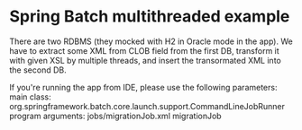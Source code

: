 <h1>Spring Batch multithreaded example</h1>
There are two RDBMS (they mocked with H2 in Oracle mode in the app). We have to extract some XML from CLOB field
from the first DB, transform it with given XSL by multiple threads, and insert the transormated XML into the second DB.

If you're running the app from IDE, please use the following parameters:<br/>
main class: org.springframework.batch.core.launch.support.CommandLineJobRunner<br/>
program arguments: jobs/migrationJob.xml migrationJob<br/>